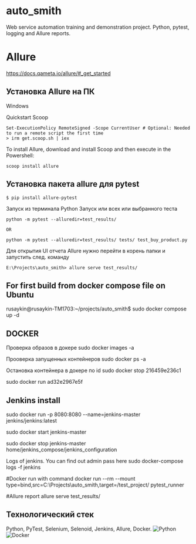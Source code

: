 # auto_smith
Web service automation training and demonstration project. Python, pytest, logging and Allure reports.



# Allure
https://docs.qameta.io/allure/#_get_started

## Установка Allure на ПК
Windows

Quickstart Scoop
```
Set-ExecutionPolicy RemoteSigned -Scope CurrentUser # Optional: Needed to run a remote script the first time
> irm get.scoop.sh | iex
```
To install Allure, download and install Scoop and then execute in the Powershell:
```
scoop install allure
```


## Установка пакета allure для pytest
```
$ pip install allure-pytest 
```

Запуск из терминала Python
Запуск или всех или выбранного теста
```
python -m pytest --alluredir=test_results/

OR

python -m pytest --alluredir=test_results/ tests/ test_buy_product.py
```
Для открытия UI отчета Allure 
нужно перейти в корень папки и запустить след. команду
```
E:\Projects\auto_smith> allure serve test_results/
```

## For first build from docker compose file on Ubuntu
rusaykin@rusaykin-TM1703:~/projects/auto_smith$ sudo docker compose up -d


## DOCKER
Проверка образов в докере
sudo docker images -a

Прооверка запущенных контейнеров
sudo docker ps -a

Остановка контейнера в докере по id
sudo docker stop 216459e236c1

sudo docker run ad32e2967e5f

## Jenkins install 

sudo docker run -p 8080:8080 --name=jenkins-master jenkins/jenkins:latest

sudo docker start jenkins-master

sudo docker stop jenkins-master
home/jenkins_compose/jenkins_configuration


Logs of jenkins. You can find out admin pass here
sudo docker-compose logs -f jenkins

#Docker run with command
docker run --rm --mount type=bind,src=C:\Projects\auto_smith,target=/test_project/ pytest_runner

#Allure report
allure serve test_results/


## Технологический стек
Python, PyTest, Selenium, Selenoid, Jenkins, Allure, Docker.
![Python](https://img.shields.io/badge/python-3670A0?style=for-the-badge&logo=python&logoColor=ffdd54)
![Docker](https://img.shields.io/badge/docker-%230db7ed.svg?style=for-the-badge&logo=docker&logoColor=white)


